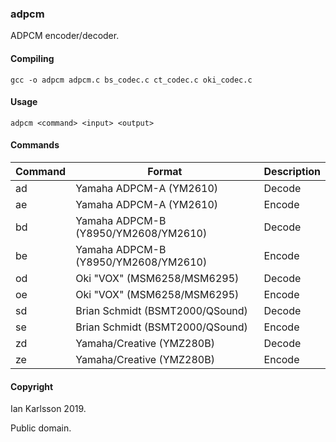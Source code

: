 ### adpcm

ADPCM encoder/decoder.

#### Compiling

	gcc -o adpcm adpcm.c bs_codec.c ct_codec.c oki_codec.c

#### Usage

	adpcm <command> <input> <output>
	
#### Commands

| Command | Format | Description |
| --- | --- | ---
| ad      | Yamaha ADPCM-A (YM2610) | Decode |
| ae      | Yamaha ADPCM-A (YM2610) | Encode |
| bd      | Yamaha ADPCM-B (Y8950/YM2608/YM2610) | Decode |
| be      | Yamaha ADPCM-B (Y8950/YM2608/YM2610) | Encode |
| od      | Oki "VOX" (MSM6258/MSM6295) | Decode |
| oe      | Oki "VOX" (MSM6258/MSM6295) | Encode |
| sd      | Brian Schmidt (BSMT2000/QSound) | Decode |
| se      | Brian Schmidt (BSMT2000/QSound) | Encode |
| zd      | Yamaha/Creative (YMZ280B) | Decode |
| ze      | Yamaha/Creative (YMZ280B) | Encode |

#### Copyright

Ian Karlsson 2019.

Public domain.
